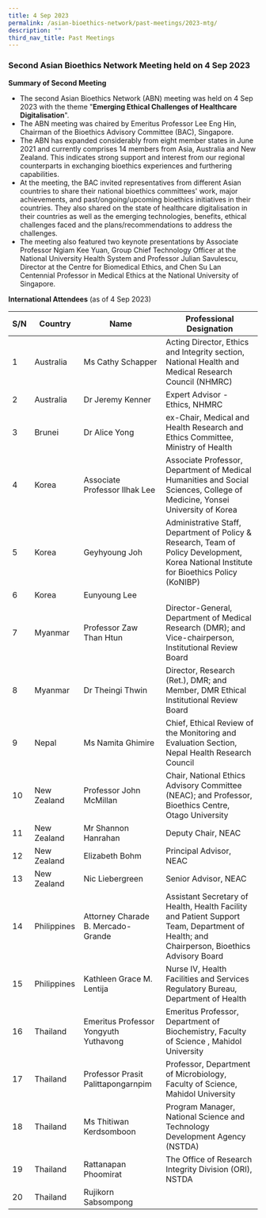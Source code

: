 ```yaml
---
title: 4 Sep 2023
permalink: /asian-bioethics-network/past-meetings/2023-mtg/
description: ""
third_nav_title: Past Meetings
---
```

### **Second Asian Bioethics Network Meeting held on 4 Sep 2023**

**Summary of Second Meeting**

* The second Asian Bioethics Network (ABN) meeting was held on 4 Sep 2023 with the theme "**Emerging Ethical Challenges of Healthcare Digitalisation**".  
* The ABN meeting was chaired by Emeritus Professor Lee Eng Hin, Chairman of the Bioethics Advisory Committee (BAC), Singapore.
* The ABN has expanded considerably from eight member states in June 2021 and currently comprises 14 members from Asia, Australia and New Zealand. This indicates strong support and interest from our regional counterparts in exchanging bioethics experiences and furthering capabilities.
* At the meeting, the BAC invited representatives from different Asian countries to share their national bioethics committees' work, major achievements, and past/ongoing/upcoming bioethics initiatives in their countries. They also shared on the state of healthcare digitalisation in their countries as well as the emerging technologies, benefits, ethical challenges faced and the plans/recommendations to address the challenges. 
* The meeting also featured two keynote presentations by Associate Professor Ngiam Kee Yuan, Group Chief Technology Officer at the National University Health System and Professor Julian Savulescu, Director at the Centre for Biomedical Ethics, and Chen Su Lan Centennial Professor in Medical Ethics at the National University of Singapore. 


**International Attendees** (as of 4 Sep 2023)

|     S/N    |     Country        |     Name                                       |     Professional Designation  |
|--------|-------------|---------------|----------------------|
|     1      |     Australia      |    Ms Cathy Schapper                        |     Acting Director, Ethics and Integrity section, National Health and Medical Research Council (NHMRC) |
|     2      |     Australia      |     Dr Jeremy Kenner                         |     Expert Advisor - Ethics, NHMRC |
|     3      |     Brunei    |      Dr Alice Yong                              |     ex-Chair, Medical and Health Research and Ethics Committee, Ministry of Health    |
|     4      |     Korea         |     Associate Professor Ilhak Lee                    |     Associate Professor, Department of Medical Humanities and Social Sciences, College of Medicine, Yonsei University of Korea  |
|     5      |     Korea         |     Geyhyoung Joh                    |     Administrative Staff, Department of Policy & Research, Team of Policy Development, Korea National Institute for Bioethics Policy (KoNIBP)  |
|     6      |     Korea         |     Eunyoung Lee                    |       |
|     7      |     Myanmar        |    Professor Zaw Than Htun                         |    Director-General, Department of Medical Research (DMR); and Vice-chairperson, Institutional Review Board  |
|     8      |     Myanmar        |     Dr Theingi Thwin                         |     Director, Research (Ret.), DMR; and Member, DMR Ethical Institutional Review Board  |
|     9      |     Nepal          |     Ms Namita Ghimire                        |     Chief, Ethical Review of the Monitoring and Evaluation Section, Nepal Health Research Council |
|     10      |     New Zealand    |    Professor John McMillan       |     Chair, National Ethics Advisory Committee (NEAC); and Professor, Bioethics Centre, Otago University  |
|     11      |     New Zealand    |      Mr Shannon Hanrahan                              |     Deputy Chair, NEAC    |
|     12      |     New Zealand    |      Elizabeth Bohm                              |     Principal Advisor, NEAC    |
|     13      |     New Zealand    |      Nic Liebergreen                              |     Senior Advisor, NEAC    |
|     14      |     Philippines    |      Attorney Charade B. Mercado-Grande                             |     Assistant Secretary of Health, Health Facility and Patient Support Team, Department of Health; and Chairperson, Bioethics Advisory Board    |
|     15      |     Philippines    |      Kathleen Grace M. Lentija                             |     Nurse IV, Health Facilities and Services Regulatory Bureau, Department of Health    |
|     16      |     Thailand    |      Emeritus Professor Yongyuth Yuthavong                              |     Emeritus Professor, Department of Biochemistry, Faculty of Science , Mahidol University    |
|     17      |     Thailand    |      Professor Prasit Palittapongarnpim                              |     Professor, Department of Microbiology, Faculty of Science, Mahidol University    |
|     18      |     Thailand    |      Ms Thitiwan Kerdsomboon                              |     Program Manager, National Science and Technology Development Agency (NSTDA)    |
|     19      |     Thailand    |      Rattanapan Phoomirat                              |     The Office of Research Integrity Division (ORI), NSTDA    |
|     20      |     Thailand    |      Rujikorn Sabsompong                              |         |